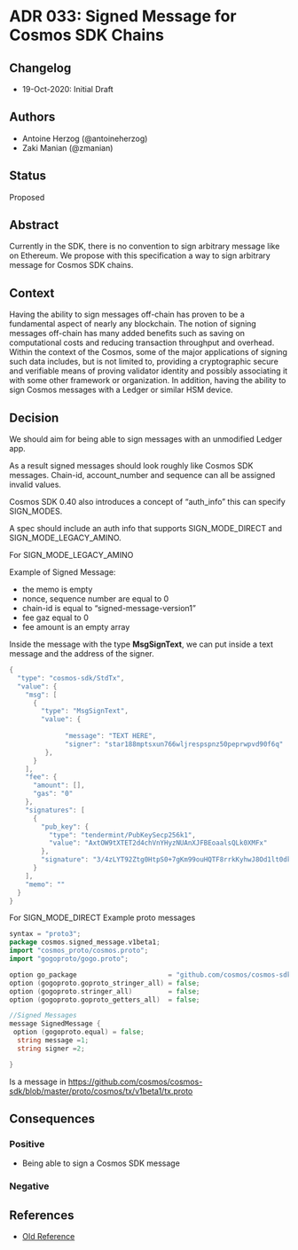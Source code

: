 # ADR 033: Signed Message for Cosmos SDK Chains

## Changelog

- 19-Oct-2020: Initial Draft

## Authors

- Antoine Herzog (@antoineherzog)
- Zaki Manian (@zmanian)

## Status

Proposed

## Abstract

Currently in the SDK, there is no convention to sign arbitrary message like on Ethereum. We propose with this specification a way to sign arbitrary message for Cosmos SDK chains.

## Context

Having the ability to sign messages off-chain has proven to be a fundamental aspect of nearly any blockchain. The notion of signing messages off-chain has many added benefits such as saving on computational costs and reducing transaction throughput and overhead. Within the context of the Cosmos, some of the major applications of signing such data includes, but is not limited to, providing a cryptographic secure and verifiable means of proving validator identity and possibly associating it with some other framework or organization. In addition, having the ability to sign Cosmos messages with a Ledger or similar HSM device.

## Decision

We should aim for being able to sign messages with an unmodified Ledger app.

As a result signed messages should look roughly like Cosmos SDK messages. Chain-id, account_number and sequence can all be assigned invalid values.

Cosmos SDK 0.40 also introduces a concept of “auth_info” this can specify SIGN_MODES.

A spec should include an auth info that supports SIGN_MODE_DIRECT and SIGN_MODE_LEGACY_AMINO. 

For SIGN_MODE_LEGACY_AMINO 

Example of Signed Message:
- the memo is empty
- nonce, sequence number are equal to 0 
- chain-id is equal to “signed-message-version1” 
- fee gaz equal to 0 
- fee amount is an empty array 

Inside the message with the type **MsgSignText**,  we can put inside a text message and the address of the signer.

```go
{
  "type": "cosmos-sdk/StdTx",
  "value": {
    "msg": [
      {
        "type": "MsgSignText",
        "value": {
          
              "message": "TEXT HERE",
              "signer": "star188mptsxun766wljrespspnz50peprwpvd90f6q"
      	 },        
      }
    ],
    "fee": {
      "amount": [],
      "gas": "0"
    },
    "signatures": [
      {
        "pub_key": {
          "type": "tendermint/PubKeySecp256k1",
          "value": "AxtOW9tXTET2d4chVnYHyzNUAnXJFBEoaalsQLk0XMFx"
        },
        "signature": "3/4zLYT92Ztg0HtpS0+7gKm99ouHQTF8rrkKyhwJ8Od1lt0dkLPAtHtA6NkiItOjJIcSGzLlVWA2e9N/CqOEFw=="
      }
    ],
    "memo": ""
  }
}
```

For SIGN_MODE_DIRECT
Example proto messages

```go
syntax = "proto3";
package cosmos.signed_message.v1beta1;
import "cosmos_proto/cosmos.proto";
import "gogoproto/gogo.proto";

option go_package                       = "github.com/cosmos/cosmos-sdk/x/signmsg/types";
option (gogoproto.goproto_stringer_all) = false;
option (gogoproto.stringer_all)         = false;
option (gogoproto.goproto_getters_all)  = false;

//Signed Messages
message SignedMessage {
 option (gogoproto.equal) = false;
  string message =1;
  string signer =2;

}
```

Is a message in https://github.com/cosmos/cosmos-sdk/blob/master/proto/cosmos/tx/v1beta1/tx.proto


## Consequences

### Positive

* Being able to sign a Cosmos SDK message 

### Negative




## References
- [Old Reference](https://docs.cosmos.network/master/spec/_ics/ics-030-signed-messages.html)